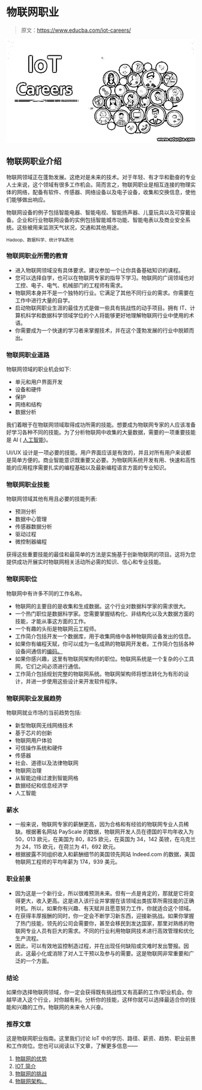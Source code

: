# 物联网职业

> 原文：<https://www.educba.com/iot-careers/>

![IoT Careers](img/b7de8e245f1817633c961f2d58edc9b7.png)



## 物联网职业介绍

物联网领域正在蓬勃发展。这绝对是未来的技术。对于年轻、有才华和勤奋的专业人士来说，这个领域有很多工作机会。简而言之，物联网职业是相互连接的物理实体的网络，配备有软件、传感器、网络设备以及电子设备，收集和交换信息，使他们能够做出响应。

物联网设备的例子包括智能电器、智能电视、智能扬声器、儿童玩具以及可穿戴设备。企业和行业物联网设备的实例包括智能城市功能、智能电表以及商业安全系统。这些被用来监测天气状况，交通和其他用途。

<small>Hadoop、数据科学、统计学&其他</small>

### 物联网职业所需的教育

*   进入物联网领域没有具体要求。建议参加一个让你具备基础知识的课程。
*   您可以选择自学，也可以在物联网专家的指导下学习。物联网的广阔领域也对工控、电子、电气、机械部门的工程师有需求。
*   物联网本身并不是一个独特的行业。它满足了其他不同行业的需求。你需要在工作中进行大量的自学。
*   启动物联网职业生涯的最佳方式是做一些具有挑战性的动手项目。拥有 IT、计算机科学和数据科学领域学位的个人将能够更好地理解物联网行业中使用的术语。
*   你需要成为一个快速的学习者来掌握技术，并在这个蓬勃发展的行业中脱颖而出。

### 物联网职业道路

物联网领域的职业机会如下:

*   单元和用户界面开发
*   设备和硬件
*   保护
*   网络和结构
*   数据分析

我们着眼于在物联网领域取得成功所需的技能。想要成为物联网专家的人应该准备好学习各种不同的技能。为了分析物联网中收集的大量数据，需要的一项重要技能是 AI ( [人工智能](https://www.educba.com/what-is-artificial-intelligence/))。

UI/UX 设计是一项必要的技能。用户界面应该是有效的，并且对所有用户来说都是简单方便的。商业智能意识既重要又必要。为物联网系统开发有用、快速和高性能的应用程序需要扎实的编程基础以及最新编程语言方面的专业知识。

### 物联网职业技能

物联网领域其他有用且必要的技能列表:

*   预测分析
*   数据中心管理
*   传感器数据分析
*   驱动过程
*   微控制器编程

获得这些重要技能的最佳和最简单的方法是实施基于创新物联网的项目。这将为您提供成功开展实时物联网相关活动所必需的知识、信心和专业技能。

### 物联网职位

物联网中有许多不同的工作名称。

*   物联网的主要目的是收集和生成数据。这个行业对数据科学家的需求很大。
*   一个热门职位是数据科学家。您需要掌握结构化、非结构化以及大数据方面的技能，才能从事这方面的工作。
*   一个有趣的头衔是物联网云工程师。
*   工作简介包括开发一个数据库，用于收集网络中各种物联网设备发出的信息。
*   如果你有编程天赋，你可以成为一名成熟的物联网开发者。工作简介包括各种设备间通信的[编码。](https://www.educba.com/what-is-coding/)
*   如果你感兴趣，这里有物联网架构师的职位。物联网系统是一个复杂的小工具网，它们之间必须进行通信。
*   工作简介包括规划完整的物联网系统。物联网架构师将想法转化为有形的设计，并进一步使用这些设计来开发软件程序。

### 物联网职业发展趋势

物联网就业市场的当前趋势包括:

*   新型物联网无线网络技术
*   基于芯片的创新
*   物联网用户体验
*   可信操作系统和硬件
*   传感器
*   社会、道德以及法律物联网
*   物联网治理
*   从智能边缘过渡到智能网格
*   数据经纪和信息经济学
*   人工智能

### 薪水

*   一般来说，物联网专家的薪酬更高，因为合格和有经验的物联网专业人员稀缺。根据著名网站 PayScale 的数据，物联网开发人员在德国的平均年收入为 50，013 欧元，在美国为 80，825 欧元，在英国为 34，142 英镑，在乌克兰为 24，115 欧元，在荷兰为 41，692 欧元。
*   根据披露不同组织收入和薪酬细节的美国领先网站 Indeed.com 的数据，美国物联网工程师的平均年薪为 174，939 美元。

### 职业前景

*   因为这是一个新行业，所以很难预测未来。但有一点是肯定的，那就是它将变得更大，收入更高。这是进入该行业并掌握在该领域出类拔萃所需技能的正确时机。所以，如果你有兴趣、有天赋并且愿意努力工作，你就适合这个领域。
*   在获得丰厚报酬的同时，你一定会不断学习新东西，迎接新挑战。如果你掌握了热门技能，领先的公司会需要你，甚至会移民到发达国家，那里对熟练的物联网专业人员有巨大的需求。不同的行业利用物联网技术进行高效管理和优化生产流程。
*   因此，可以有效地监控制造过程，并在出现任何缺陷或灾难时发出警报。因此，这最小化或消除了对人工干预以及参与的需要。这是物联网非常重要和广泛的一个方面。

### 结论

如果你选择物联网领域，你一定会获得既有挑战性又有高薪的工作/职业机会。你越早进入这个行业，对你越有利。分析你的技能，这样你就可以选择最适合你的技能和兴趣的工作。物联网的未来令人兴奋。

### 推荐文章

这是物联网职业指南。这里我们讨论 IoT 中的学历、路径、薪资、趋势、职业前景和工作岗位。您也可以阅读以下文章，了解更多信息——

1.  [物联网的优势](https://www.educba.com/benefits-of-iot/)
2.  [IOT 简介](https://www.educba.com/introduction-to-iot/)
3.  [物联网的挑战](https://www.educba.com/challenges-of-iot/)
4.  [物联网架构。](https://www.educba.com/iot-architecture/)





